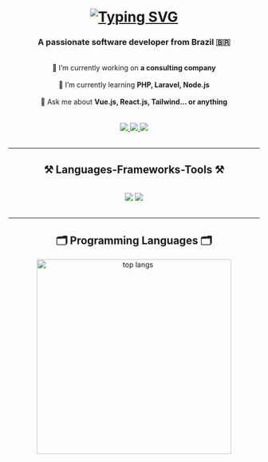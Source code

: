 <h1 align="center">
   <a href="https://git.io/typing-svg">
      <img src="https://readme-typing-svg.demolab.com?font=Lora&weight=500&size=50&duration=2000&pause=1000&color=105140&background=F8F3F100&center=true&vCenter=true&width=435&height=200&lines=I%E2%80%99m+S%C3%A1vio+Vianna!;Hi+There+%F0%9F%91%8B" alt="Typing SVG" />
   </a>
</h1>

<h3 align="center">A passionate software developer from Brazil 🇧🇷</h3>

<br/>

<div align="center">
   🔭 I’m currently working on <strong>a consulting company</strong> <br/><br/>
   🌱 I’m currently learning <strong>PHP, Laravel, Node.js</strong> <br/><br/>
   💬 Ask me about <strong>Vue.js, React.js, Tailwind... or anything</strong> <br/><br/>
</div>

<br/>

<div align="center"> 
   <a href="mailto:saviovnndev@gmail.com">
      <img src="https://img.shields.io/badge/Gmail-333333?style=for-the-badge&logo=gmail&logoColor=red" />
   </a>
   <a href="https://linkedin.com/in/saviovnn" target="_blank">
      <img src="https://img.shields.io/badge/LinkedIn-0077B5?style=for-the-badge&logo=linkedin&logoColor=white" />
   </a>
   <a href="https://saviovnn.dev" target="_blank">
      <img src="https://img.shields.io/badge/Portfolio-255E63?style=for-the-badge&logo=About.me&logoColor=white" />
   </a>
</div>

<br/>
<hr>
<h2 align="center">⚒️ Languages-Frameworks-Tools ⚒️</h2>
<br/>

<div align="center">
   <img src="https://skillicons.dev/icons?i=vscode,figma,github,git,html,css,tailwind,vuetify,npm" />
   <img src="https://skillicons.dev/icons?i=javascript,typescript,vite,vue,pinia,nuxtjs,react,nextjs,php,laravel,nodejs,mysql" />
</div>

<br/>
<hr>
<h2 align="center">🗂️ Programming Languages 🗂️</h2>

<div align="center">
        <img width="390" src="https://github-readme-stats.vercel.app/api/top-langs/?username=saviovnn&hide=HTML&langs_count=8&layout=compact&theme=react&border_radius=10&size_weight=0.5&count_weight=0.5&title_color=4BE39C&bg_color=242938&border_color=242938" alt="top langs" />
</div>
